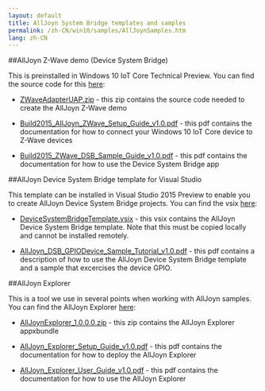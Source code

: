 ```yaml
---
layout: default
title: AllJoyn System Bridge templates and samples
permalink: /zh-CN/win10/samples/AllJoynSamples.htm
lang: zh-CN
---
```


##AllJoyn Z-Wave demo (Device System Bridge)

This is preinstalled in Windows 10 IoT Core Technical Preview.  You can find the source code for this [here](https://github.com/ms-iot/samples/tree/develop/AllJoyn/AllJoynZWaveDemo):

* [ZWaveAdapterUAP.zip](https://github.com/ms-iot/samples/blob/develop/AllJoyn/AllJoynZWaveDemo/ZWaveAdapterUAP.zip?raw=true) - this zip contains the source code needed to create the AllJoyn Z-Wave demo

* [Build2015_AllJoyn_ZWave_Setup_Guide_v1.0.pdf](https://github.com/ms-iot/samples/blob/develop/AllJoyn/AllJoynZWaveDemo/Build2015_AllJoyn_ZWave_Setup_Guide_v1.0.pdf?raw=true) - this pdf contains the documentation for how to connect your Windows 10 IoT Core device to Z-Wave devices

* [Build2015_ZWave_DSB_Sample_Guide_v1.0.pdf](https://github.com/ms-iot/samples/blob/develop/AllJoyn/AllJoynZWaveDemo/Build2015_ZWave_DSB_Sample_Guide_v1.0.pdf?raw=true) - this pdf contains the documentation for how to use the Device System Bridge app


##AllJoyn Device System Bridge template for Visual Studio

This template can be installed in Visual Studio 2015 Preview to enable you to create AllJoyn Device System Bridge projects.  You can find the vsix [here](https://github.com/ms-iot/samples/tree/develop/AllJoyn/AllJoynDSBGuide):

* [DeviceSystemBridgeTemplate.vsix](https://github.com/ms-iot/samples/tree/develop/AllJoyn/AllJoynDSBGuide) - this vsix contains the AllJoyn Device System Bridge template.  Note that this must be copied locally and cannot be installed remotely.

* [AllJoyn_DSB_GPIODevice_Sample_Tutorial_v1.0.pdf](https://github.com/ms-iot/samples/blob/develop/AllJoyn/AllJoynDSBGuide/AllJoyn_DSB_GPIODevice_Sample_Tutorial_v1.0.pdf?raw=true) - this pdf contains a description of how to use the AllJoyn Device System Bridge template and a sample that excercises the device GPIO.

##AllJoyn Explorer

This is a tool we use in several points when working with AllJoyn samples.  You can find the AllJoyn Explorer [here](https://github.com/ms-iot/samples/tree/develop/AllJoyn/AllJoynExplorer):

* [AllJoynExplorer_1.0.0.0.zip](https://github.com/ms-iot/samples/blob/develop/AllJoyn/AllJoynExplorer/AllJoynExplorer_1.0.0.0.zip?raw=true) - this zip contains the AllJoyn Explorer appxbundle

* [AllJoyn_Explorer_Setup_Guide_v1.0.pdf](https://github.com/ms-iot/samples/blob/develop/AllJoyn/AllJoynExplorer/AllJoyn_Explorer_Setup_Guide_v1.0.pdf?raw=true) - this pdf contains the documentation for how to deploy the AllJoyn Explorer

* [AllJoyn_Explorer_User_Guide_v1.0.pdf](https://github.com/ms-iot/samples/blob/develop/AllJoyn/AllJoynExplorer/AllJoyn_Explorer_User_Guide_v1.0.pdf?raw=true) - this pdf contains the documentation for how to use the AllJoyn Explorer

